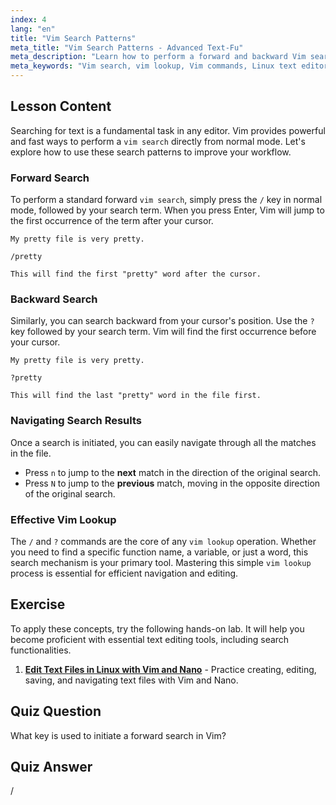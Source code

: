 ```yaml
---
index: 4
lang: "en"
title: "Vim Search Patterns"
meta_title: "Vim Search Patterns - Advanced Text-Fu"
meta_description: "Learn how to perform a forward and backward Vim search using patterns. Master Vim lookup techniques to quickly find text, and navigate results with 'n' and 'N'."
meta_keywords: "Vim search, vim lookup, Vim commands, Linux text editor, Vim tutorial, Vim guide, search patterns"
---
```


## Lesson Content

Searching for text is a fundamental task in any editor. Vim provides powerful and fast ways to perform a `vim search` directly from normal mode. Let's explore how to use these search patterns to improve your workflow.

### Forward Search

To perform a standard forward `vim search`, simply press the `/` key in normal mode, followed by your search term. When you press Enter, Vim will jump to the first occurrence of the term after your cursor.

```plaintext
My pretty file is very pretty.

/pretty

This will find the first "pretty" word after the cursor.
```

### Backward Search

Similarly, you can search backward from your cursor's position. Use the `?` key followed by your search term. Vim will find the first occurrence before your cursor.

```plaintext
My pretty file is very pretty.

?pretty

This will find the last "pretty" word in the file first.
```

### Navigating Search Results

Once a search is initiated, you can easily navigate through all the matches in the file.

- Press `n` to jump to the **next** match in the direction of the original search.
- Press `N` to jump to the **previous** match, moving in the opposite direction of the original search.

### Effective Vim Lookup

The `/` and `?` commands are the core of any `vim lookup` operation. Whether you need to find a specific function name, a variable, or just a word, this search mechanism is your primary tool. Mastering this simple `vim lookup` process is essential for efficient navigation and editing.

## Exercise

To apply these concepts, try the following hands-on lab. It will help you become proficient with essential text editing tools, including search functionalities.

1. **[Edit Text Files in Linux with Vim and Nano](https://labex.io/labs/comptia-edit-text-files-in-linux-with-vim-and-nano-591076)** - Practice creating, editing, saving, and navigating text files with Vim and Nano.

## Quiz Question

What key is used to initiate a forward search in Vim?

## Quiz Answer

/
